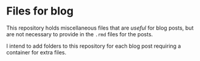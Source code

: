 # Files for blog

This repository holds miscellaneous files that are _useful_ for blog posts, but are not necessary to provide in the `.rmd` files for the posts.

I intend to add folders to this repository for each blog post requiring a container for extra files.